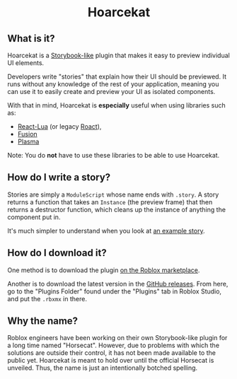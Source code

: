 <center><h1>Hoarcekat</h1></center>

## What is it?

Hoarcekat is a [Storybook-like](https://storybook.js.org/) plugin that makes it easy to preview individual UI elements.

Developers write "stories" that explain how their UI should be previewed. It runs without any knowledge of the rest of your application, meaning you can use it to easily create and preview your UI as isolated components.

With that in mind, Hoarcekat is **especially** useful when using libraries such as:
- [React-Lua](https://github.com/jsdotlua/react-lua) (or legacy [Roact](https://roblox.github.io/roact/)), 
- [Fusion](https://elttob.uk/Fusion)
- [Plasma](https://eryn.io/plasma/)

Note: You do **not** have to use these libraries to be able to use Hoarcekat.



## How do I write a story?

Stories are simply a `ModuleScript` whose name ends with `.story`. A story returns a function that takes an `Instance` (the preview frame) that then returns a destructor function, which cleans up the instance of anything the component put in.

It's much simpler to understand when you look at [an example story](https://github.com/Kampfkarren/hoarcekat/blob/master/examples/RobloxCounter.story.luau).

## How do I download it?

One method is to download the plugin [on the Roblox marketplace](https://www.roblox.com/library/4621580428/Hoarcekat).

Another is to download the latest version in the [GitHub releases](https://github.com/Kampfkarren/hoarcekat/releases). From here, go to the "Plugins Folder" found under the "Plugins" tab in Roblox Studio, and put the `.rbxmx` in there.

## Why the name?

Roblox engineers have been working on their own Storybook-like plugin for a long time named "Horsecat". However, due to problems with which the solutions are outside their control, it has not been made available to the public yet. Hoarcekat is meant to hold over until the official Horsecat is unveiled. Thus, the name is just an intentionally botched spelling.
